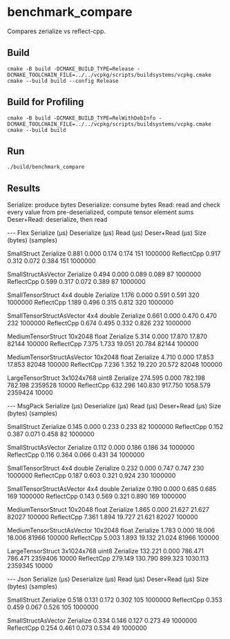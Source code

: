 # benchmark_compare

Compares zerialize vs reflect-cpp.

## Build

    cmake -B build -DCMAKE_BUILD_TYPE=Release -DCMAKE_TOOLCHAIN_FILE=../../vcpkg/scripts/buildsystems/vcpkg.cmake
    cmake --build build --config Release

## Build for Profiling

    cmake -B build -DCMAKE_BUILD_TYPE=RelWithDebInfo -DCMAKE_TOOLCHAIN_FILE=../../vcpkg/scripts/buildsystems/vcpkg.cmake
    cmake --build build

## Run

    ./build/benchmark_compare

## Results

Serialize:    produce bytes
Deserialize:  consume bytes
Read:         read and check every value from pre-deserialized, compute tensor element sums
Deser+Read:   deserialize, then read

--- Flex                Serialize (µs)  Deserialize (µs)         Read (µs)   Deser+Read (µs)      Size (bytes)         (samples)

SmallStruct
    Zerialize                    0.881             0.000             0.174             0.174               151           1000000
    ReflectCpp                   0.917             0.312             0.072             0.384               151           1000000

SmallStructAsVector
    Zerialize                    0.494             0.000             0.089             0.089                87           1000000
    ReflectCpp                   0.599             0.317             0.072             0.389                87           1000000

SmallTensorStruct 4x4 double
    Zerialize                    1.176             0.000             0.591             0.591               320           1000000
    ReflectCpp                   1.189             0.496             0.315             0.812               320           1000000

SmallTensorStructAsVector 4x4 double
    Zerialize                    0.661             0.000             0.470             0.470               232           1000000
    ReflectCpp                   0.674             0.495             0.332             0.826               232           1000000

MediumTensorStruct 10x2048 float
    Zerialize                    5.314             0.000            17.870            17.870             82144            100000
    ReflectCpp                   7.375             1.733            19.051            20.784             82144            100000

MediumTensorStructAsVector 10x2048 float
    Zerialize                    4.710             0.000            17.853            17.853             82048            100000
    ReflectCpp                   7.236             1.352            19.220            20.572             82048            100000

LargeTensorStruct 3x1024x768 uint8
    Zerialize                  274.595             0.000           782.198           782.198           2359528             10000
    ReflectCpp                 632.296           140.830           917.750          1058.579           2359424             10000



--- MsgPack             Serialize (µs)  Deserialize (µs)         Read (µs)   Deser+Read (µs)      Size (bytes)         (samples)

SmallStruct
    Zerialize                    0.145             0.000             0.233             0.233                82           1000000
    ReflectCpp                   0.152             0.387             0.071             0.458                82           1000000

SmallStructAsVector
    Zerialize                    0.112             0.000             0.186             0.186                34           1000000
    ReflectCpp                   0.116             0.364             0.066             0.431                34           1000000

SmallTensorStruct 4x4 double
    Zerialize                    0.232             0.000             0.747             0.747               230           1000000
    ReflectCpp                   0.187             0.603             0.321             0.924               230           1000000

SmallTensorStructAsVector 4x4 double
    Zerialize                    0.190             0.000             0.685             0.685               169           1000000
    ReflectCpp                   0.143             0.569             0.321             0.890               169           1000000

MediumTensorStruct 10x2048 float
    Zerialize                    1.865             0.000            21.627            21.627             82027            100000
    ReflectCpp                   7.361             1.894            19.727            21.621             82027            100000

MediumTensorStructAsVector 10x2048 float
    Zerialize                    1.783             0.000            18.006            18.006             81966            100000
    ReflectCpp                   5.003             1.893            19.132            21.024             81966            100000

LargeTensorStruct 3x1024x768 uint8
    Zerialize                  132.221             0.000           786.471           786.471           2359406             10000
    ReflectCpp                 279.149           130.790           899.323          1030.113           2359345             10000



--- Json                Serialize (µs)  Deserialize (µs)         Read (µs)   Deser+Read (µs)      Size (bytes)         (samples)

SmallStruct
    Zerialize                    0.518             0.131             0.172             0.302               105           1000000
    ReflectCpp                   0.353             0.459             0.067             0.526               105           1000000

SmallStructAsVector
    Zerialize                    0.334             0.146             0.127             0.273                49           1000000
    ReflectCpp                   0.254             0.461             0.073             0.534                49           1000000

    